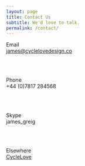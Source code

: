 ```yaml
---
layout: page
title: Contact Us
subtitle: We'd love to talk.
permalink: /contact/
---
```

<div class="cf">

<div class="fn fl-ns w-25-ns">Email</div>
<div class="fn fl-ns w-75-ns">
  <a href="mailto:james@cyclelovedesign.co?Subject=Hello%20via%20your%20website">james@cyclelovedesign.co</a>
</div>

<br><br>

<div class="fn fl-ns w-25-ns">Phone</div>
<div class="fn fl-ns w-75-ns">+44 (0)7817 284568</div>

<br><br>

<div class="fn fl-ns w-25-ns">Skype</div>
<div class="fn fl-ns w-75-ns">james_greig</div>

<br><br>

<div class="fn fl-ns w-25-ns">Elsewhere</div>
<div class="fn fl-ns w-75-ns"><a href="http://cyclelove.cc">CycleLove</a></div>

</div>
